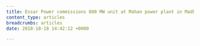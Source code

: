 ```yaml
---
title: Essar Power commissions 600 MW unit at Mahan power plant in Madhya Pradesh
content_type: articles
breadcrumbs: articles
date: 2018-10-18 14:42:12 +0000

---
```

